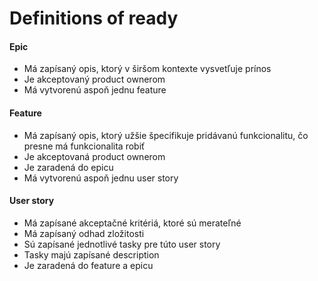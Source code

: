 # Definitions of ready

#### Epic
- Má zapísaný opis, ktorý v širšom kontexte vysvetľuje prínos 
- Je akceptovaný product ownerom
- Má vytvorenú aspoň jednu feature


#### Feature
- Má zapísaný opis, ktorý užšie špecifikuje pridávanú funkcionalitu, čo presne má funkcionalita robiť
- Je akceptovaná product ownerom
- Je zaradená do epicu
- Má vytvorenú aspoň jednu user story


#### User story
- Má zapísané akceptačné kritériá, ktoré sú merateľné
- Má zapísaný odhad zložitosti
- Sú zapísané jednotlivé tasky pre túto user story
- Tasky majú zapísané description
- Je zaradená do feature a epicu
